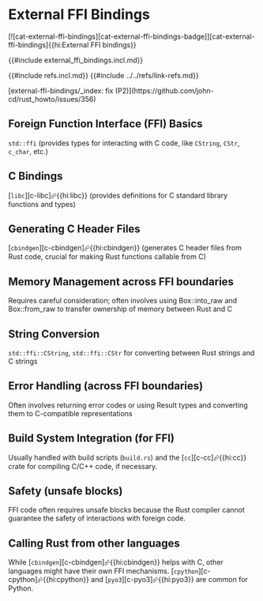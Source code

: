 # External FFI Bindings

[![cat-external-ffi-bindings][cat-external-ffi-bindings-badge]][cat-external-ffi-bindings]{{hi:External FFI bindings}}

{{#include external_ffi_bindings.incl.md}}

{{#include refs.incl.md}}
{{#include ../../refs/link-refs.md}}

<div class="hidden">
[external-ffi-bindings/_index: fix (P2)](https://github.com/john-cd/rust_howto/issues/356)

## Foreign Function Interface (FFI) Basics

`std::ffi` (provides types for interacting with C code, like `CString`, `CStr`, `c_char`, etc.)

## C Bindings

[`libc`][c-libc]⮳{{hi:libc}} (provides definitions for C standard library functions and types)

## Generating C Header Files

[`cbindgen`][c-cbindgen]⮳{{hi:cbindgen}} (generates C header files from Rust code, crucial for making Rust functions callable from C)

## Memory Management across FFI boundaries

Requires careful consideration; often involves using Box::into_raw and Box::from_raw to transfer ownership of memory between Rust and C

## String Conversion

`std::ffi::CString`, `std::ffi::CStr` for converting between Rust strings and C strings

## Error Handling (across FFI boundaries)

Often involves returning error codes or using Result types and converting them to C-compatible representations

## Build System Integration (for FFI)

Usually handled with build scripts (`build.rs`) and the [`cc`][c-cc]⮳{{hi:cc}} crate for compiling C/C++ code, if necessary.

## Safety (unsafe blocks)

FFI code often requires unsafe blocks because the Rust compiler cannot guarantee the safety of interactions with foreign code.

## Calling Rust from other languages

While [`cbindgen`][c-cbindgen]⮳{{hi:cbindgen}} helps with C, other languages might have their own FFI mechanisms. [`cpython`][c-cpython]⮳{{hi:cpython}} and [`pyo3`][c-pyo3]⮳{{hi:pyo3}} are common for Python.

</div>
